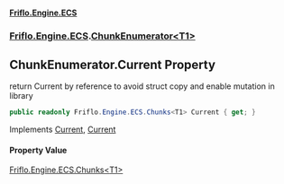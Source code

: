 #### [Friflo.Engine.ECS](index.md 'index')
### [Friflo.Engine.ECS](Friflo.Engine.ECS.md 'Friflo.Engine.ECS').[ChunkEnumerator&lt;T1&gt;](ChunkEnumerator_T1_.md 'Friflo.Engine.ECS.ChunkEnumerator<T1>')

## ChunkEnumerator<T1>.Current Property

return Current by reference to avoid struct copy and enable mutation in library

```csharp
public readonly Friflo.Engine.ECS.Chunks<T1> Current { get; }
```

Implements [Current](https://docs.microsoft.com/en-us/dotnet/api/System.Collections.Generic.IEnumerator-1.Current 'System.Collections.Generic.IEnumerator`1.Current'), [Current](https://docs.microsoft.com/en-us/dotnet/api/System.Collections.IEnumerator.Current 'System.Collections.IEnumerator.Current')

#### Property Value
[Friflo.Engine.ECS.Chunks&lt;](Chunks_T1_.md 'Friflo.Engine.ECS.Chunks<T1>')[T1](ChunkEnumerator_T1_.md#Friflo.Engine.ECS.ChunkEnumerator_T1_.T1 'Friflo.Engine.ECS.ChunkEnumerator<T1>.T1')[&gt;](Chunks_T1_.md 'Friflo.Engine.ECS.Chunks<T1>')